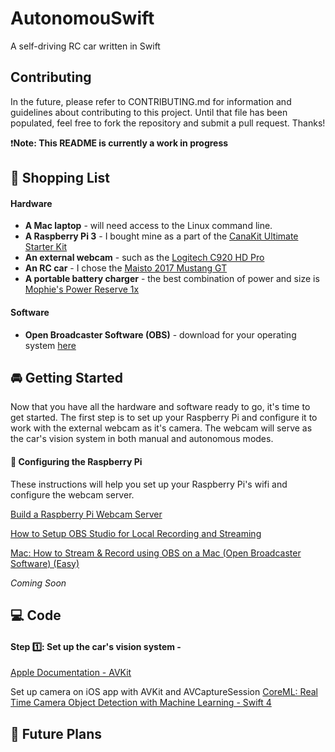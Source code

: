 # AutonomouSwift
A self-driving RC car written in Swift

## Contributing

In the future, please refer to CONTRIBUTING.md for information and guidelines about contributing to this project. Until that file has been populated, feel free to fork the repository and submit a pull request. Thanks!

❗️**Note: This README is currently a work in progress**

## 🛒 Shopping List 

#### Hardware

- **A Mac laptop** - will need access to the Linux command line.
- **A Raspberry Pi 3** - I bought mine as a part of the [CanaKit Ultimate Starter Kit](https://www.canakit.com/raspberry-pi-3-ultimate-kit.html)
- **An external webcam** - such as the [Logitech C920 HD Pro](https://g.co/kgs/RPcDze)
- **An RC car** - I chose the [Maisto 2017 Mustang GT](https://www.amazon.com/Maisto-Variable-Control-Vehicle-Colors/dp/B01ARERJJ8)
- **A portable battery charger** - the best combination of power and size is [Mophie's Power Reserve 1x](http://www.mophie.com/shop/universal-batteries/power-reserve-1X)

#### Software

- **Open Broadcaster Software (OBS)** - download for your operating system [here](https://obsproject.com)

## 🚘 Getting Started

Now that you have all the hardware and software ready to go, it's time to get started. The first step is to set up your Raspberry Pi and configure it to work with the external webcam as it's camera. The webcam will serve as the car's vision system in both manual and autonomous modes.

#### 🔌 Configuring the Raspberry Pi

These instructions will help you set up your Raspberry Pi's wifi and configure the webcam server.

[Build a Raspberry Pi Webcam Server](https://www.youtube.com/watch?v=WNKbZsrsKVs)

[How to Setup OBS Studio for Local Recording and Streaming](https://www.youtube.com/watch?v=JHVdi8hhnLw)

[Mac: How to Stream & Record using OBS on a Mac (Open Broadcaster Software) (Easy)](https://www.youtube.com/watch?v=pAdvuOI6UfU&t=331s)

_Coming Soon_

## 💻 Code 

#### Step 1️⃣: Set up the car's vision system - 

[Apple Documentation - AVKit](https://developer.apple.com/documentation/avfoundation/cameras_and_media_capture)

Set up camera on iOS app with AVKit and AVCaptureSession
[CoreML: Real Time Camera Object Detection with Machine Learning - Swift 4](https://www.youtube.com/watch?v=p6GA8ODlnX0)


## 🔮 Future Plans



